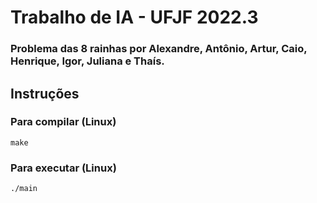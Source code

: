 # Trabalho de IA - UFJF 2022.3

### Problema das 8 rainhas por Alexandre, Antônio, Artur, Caio, Henrique, Igor, Juliana e Thaís.

## Instruções

### Para compilar (Linux)

```
make
```

### Para executar (Linux)
```
./main
```
